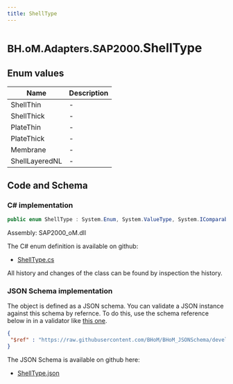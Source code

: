```yaml
---
title: ShellType
---
```


# <small>BH.oM.Adapters.SAP2000.</small>**ShellType**



## Enum values

| Name            | Description                                                    |
|-----------------|----------------------------------------------------------------|
| ShellThin |  -  |
| ShellThick |  -  |
| PlateThin |  -  |
| PlateThick |  -  |
| Membrane |  -  |
| ShellLayeredNL |  -  |


## Code and Schema

### C# implementation

``` C# title="C#"
public enum ShellType : System.Enum, System.ValueType, System.IComparable, System.ISpanFormattable, System.IFormattable, System.IConvertible
```

Assembly: SAP2000_oM.dll

The C# enum definition is available on github:

- [ShellType.cs](https://github.com/BHoM/SAP2000_Toolkit/blob/develop/SAP2000_oM/Enums\ShellType.cs)

All history and changes of the class can be found by inspection the history.
### JSON Schema implementation

The object is defined as a JSON schema. You can validate a JSON instance against this schema by refernce. To do this, use the schema reference below in in a validator like [this one](https://www.jsonschemavalidator.net/).

``` json title="JSON Schema"
{
 "$ref" : "https://raw.githubusercontent.com/BHoM/BHoM_JSONSchema/develop/SAP2000_oM/ShellType.json"
}
```

The JSON Schema is available on github here:

- [ShellType.json](https://github.com/BHoM/BHoM_JSONSchema/blob/develop/SAP2000_oM/ShellType.json)

